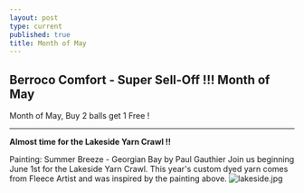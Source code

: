```yaml
---
layout: post
type: current
published: true
title: Month of May
---
```


  <h2>Berroco Comfort - Super Sell-Off !!! Month of May</h2>
Month of May, Buy 2 balls get 1 Free  !
<hr>
<strong>Almost time for the Lakeside Yarn Crawl !!</strong>

Painting: Summer Breeze - Georgian Bay   by Paul Gauthier
Join us beginning June 1st for the Lakeside Yarn Crawl.  This year's custom dyed yarn comes from Fleece Artist and was inspired by the painting above. 
![lakeside.jpg]({{site.baseurl}}/news/img/lakeside.jpg)
